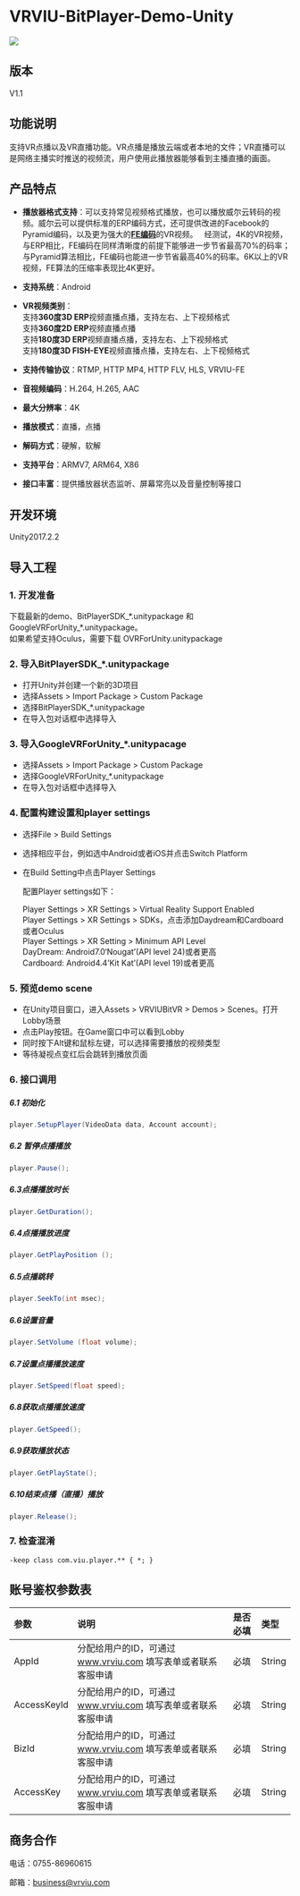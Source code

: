 # VRVIU-BitPlayer-Demo-Unity

[![](https://img.shields.io/badge/Powered%20by-vrviu.com-brightgreen.svg)](https://vrviu.com)

## 版本
V1.1

## 功能说明
支持VR点播以及VR直播功能。VR点播是播放云端或者本地的文件；VR直播可以是网络主播实时推送的视频流，用户使用此播放器能够看到主播直播的画面。

## 产品特点
* **播放器格式支持**：可以支持常见视频格式播放，也可以播放威尔云转码的视频。威尔云可以提供标准的ERP编码方式，还可提供改进的Facebook的Pyramid编码，以及更为强大的[**FE编码**](https://www.vrviu.com/technology.html)的VR视频。  
经测试，4K的VR视频，与ERP相比，FE编码在同样清晰度的前提下能够进一步节省最高70%的码率；与Pyramid算法相比，FE编码也能进一步节省最高40%的码率。6K以上的VR视频，FE算法的压缩率表现比4K更好。

* **支持系统**：Android

* **VR视频类别**：  
    支持**360度3D ERP**视频直播点播，支持左右、上下视频格式  
    支持**360度2D ERP**视频直播点播  
    支持**180度3D ERP**视频直播点播，支持左右、上下视频格式  
    支持**180度3D FISH-EYE**视频直播点播，支持左右、上下视频格式

* **支持传输协议**：RTMP, HTTP MP4, HTTP FLV, HLS, VRVIU-FE

* **音视频编码**：H.264, H.265, AAC

* **最大分辨率**：4K

* **播放模式**：直播，点播

* **解码方式**：硬解，软解

* **支持平台**：ARMV7, ARM64, X86

* **接口丰富**：提供播放器状态监听、屏幕常亮以及音量控制等接口

## 开发环境
Unity2017.2.2

## 导入工程
### 1. 开发准备
下载最新的demo、BitPlayerSDK_\*.unitypackage 和 GoogleVRForUnity_\*.unitypackage。  
如果希望支持Oculus，需要下载 OVRForUnity.unitypackage

### 2. 导入BitPlayerSDK_\*.unitypackage

* 打开Unity并创建一个新的3D项目
* 选择Assets > Import Package > Custom Package
* 选择BitPlayerSDK_\*.unitypackage
* 在导入包对话框中选择导入

### 3. 导入GoogleVRForUnity_\*.unitypacage

* 选择Assets > Import Package > Custom Package
* 选择GoogleVRForUnity_\*.unitypackage
* 在导入包对话框中选择导入

### 4. 配置构建设置和player settings

* 选择File > Build Settings
* 选择相应平台，例如选中Android或者iOS并点击Switch Platform
* 在Build Setting中点击Player Settings

  配置Player settings如下：

    Player Settings > XR Settings > Virtual Reality Support	Enabled  
    Player Settings > XR Settings > SDKs，点击添加Daydream和Cardboard或者Oculus  
    Player Settings > XR Setting > Minimum API Level  
    DayDream: Android7.0‘Nougat’(API level 24)或者更高  
    Cardboard: Android4.4’Kit Kat’(API level 19)或者更高

### 5. 预览demo scene

* 在Unity项目窗口，进入Assets > VRVIUBitVR > Demos > Scenes。打开Lobby场景
* 点击Play按钮。在Game窗口中可以看到Lobby
* 同时按下Alt键和鼠标左键，可以选择需要播放的视频类型
* 等待凝视点变红后会跳转到播放页面

### 6. 接口调用

##### 6.1 初始化
```c#
player.SetupPlayer(VideoData data, Account account);
```

##### 6.2 暂停点播播放
```c#
player.Pause();
```

##### 6.3点播播放时长
```c#
player.GetDuration();
```

##### 6.4点播播放进度
```c#
player.GetPlayPosition ();
```

##### 6.5点播跳转
```c#
player.SeekTo(int msec);
```

##### 6.6设置音量
```c#
player.SetVolume (float volume);
```

##### 6.7设置点播播放速度
```c#
player.SetSpeed(float speed);
```

##### 6.8获取点播播放速度
```c#
player.GetSpeed();
```

##### 6.9获取播放状态
```c#
player.GetPlayState();
```

##### 6.10结束点播（直播）播放
```c#
player.Release();
```

### 7. 检查混淆
```proguard
-keep class com.viu.player.** { *; } 
```
## 账号鉴权参数表
 |参数|说明|是否必填|类型|
 |:---|:---|:---|:---|
 |AppId|分配给用户的ID，可通过 www.vrviu.com 填写表单或者联系客服申请|必填|String|
 |AccessKeyId|分配给用户的ID，可通过 www.vrviu.com 填写表单或者联系客服申请|必填|String|
 |BizId|分配给用户的ID，可通过 www.vrviu.com 填写表单或者联系客服申请|必填|String|
 |AccessKey|分配给用户的ID，可通过 www.vrviu.com 填写表单或者联系客服申请|必填|String

## 商务合作
电话：0755-86960615

邮箱：business@vrviu.com
